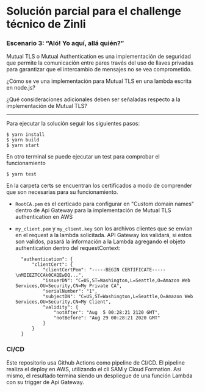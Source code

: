 # Solución parcial para el challenge técnico de Zinli

### Escenario 3: “Aló! Yo aquí, allá quién?” 

Mutual TLS o Mutual Authentication es una implementación de seguridad que permite la comunicación entre pares través del uso de llaves privadas para garantizar que el intercambio de mensajes no se vea comprometido. 

¿Cómo se ve una implementación para Mutual TLS en una lambda escrita en node.js? 

¿Qué consideraciones adicionales deben ser señaladas respecto a la implementación de Mutual TLS? 

___

Para ejecutar la solución seguir los siguientes pasos:

```
$ yarn install
$ yarn build
$ yarn start
```

En otro terminal se puede ejecutar un test para comprobar el funcionamiento

```
$ yarn test
```

En la carpeta certs se encuentran los certificados a modo de comprender que son necesarias para su funcionamiento.

- `RootCA.pem` es el certicado para configurar en "Custom domain names" dentro de Api Gateway para la implementación de Mutual TLS authentication en AWS

- `my_client.pem` y `my_client.key` son los archivos clientes que se envian en el request a la lambda solicitada. API Gateway los validará, si estos son validos, pasará la información a la Lambda agregando el objeto authentication dentro del requestContext:


        "authentication": {
            "clientCert": {
                "clientCertPem": "-----BEGIN CERTIFICATE-----\nMIIEZTCCAk0CAQEwDQ...",
                "issuerDN": "C=US,ST=Washington,L=Seattle,O=Amazon Web Services,OU=Security,CN=My Private CA",
                "serialNumber": "1",
                "subjectDN": "C=US,ST=Washington,L=Seattle,O=Amazon Web Services,OU=Security,CN=My Client",
                "validity": {
                    "notAfter": "Aug  5 00:28:21 2120 GMT",
                    "notBefore": "Aug 29 00:28:21 2020 GMT"
                }
            }
        }


### CI/CD

Este repositorio usa Github Actions como pipeline de CI/CD.
El pipeline realiza el deploy en AWS, utilizando el cli SAM y Cloud Formation. 
Asi mismo, el resultado termina siendo un despliegue de una función Lambda con su trigger de Api Gateway.